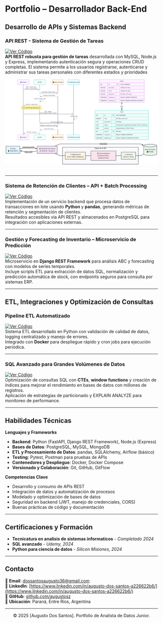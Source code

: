# Portfolio – Desarrollador Back-End

## Desarrollo de APIs y Sistemas Backend

### API REST - Sistema de Gestión de Tareas 
[![Ver Código](https://img.shields.io/badge/GitHub-Ver_Código-blue?logo=GitHub)](https://github.com/augustosz/taskManagment)  
**API REST robusta para gestión de tareas** desarrollada con MySQL, Node.js y Express, implementando autenticación segura y operaciones CRUD completas. El sistema permite a los usuarios registrarse, autenticarse y administrar sus tareas personales con diferentes estados y prioridades
<br>
<center><img src="./images/image.png"/></center>
<br>

---

### Sistema de Retención de Clientes – API + Batch Processing  
[![Ver Código](https://img.shields.io/badge/GitHub-Ver_Código-blue?logo=GitHub)](https://github.com/portfolio/customer-retention-api)  
Implementación de un servicio backend que procesa datos de transacciones en lote usando **Python** y **pandas**, generando métricas de retención y segmentación de clientes.  
Resultados accesibles vía API REST y almacenados en PostgreSQL para integración con aplicaciones externas.

---

### Gestión y Forecasting de Inventario – Microservicio de Predicción  
[![Ver Código](https://img.shields.io/badge/GitHub-Ver_Código-blue?logo=GitHub)](https://github.com/portfolio/inventory-forecasting-service)  
Microservicio en **Django REST Framework** para análisis ABC y forecasting con modelos de series temporales.  
Incluye scripts ETL para extracción de datos SQL, normalización y predicción automática de stock, con endpoints seguros para consulta por sistemas ERP.

---

## ETL, Integraciones y Optimización de Consultas

### Pipeline ETL Automatizado  
[![Ver Código](https://img.shields.io/badge/GitHub-Ver_Código-blue?logo=GitHub)](https://github.com/portfolio/etl-pipeline-python-sql)  
Sistema ETL desarrollado en Python con validación de calidad de datos, logging centralizado y manejo de errores.  
Integrado con **Docker** para despliegue rápido y cron jobs para ejecución periódica.

---

### SQL Avanzado para Grandes Volúmenes de Datos  
[![Ver Código](https://img.shields.io/badge/GitHub-Ver_Código-blue?logo=GitHub)](https://github.com/portfolio/sales-performance-sql)  
Optimización de consultas SQL con **CTEs**, **window functions** y creación de índices para mejorar el rendimiento en bases de datos con millones de registros.  
Aplicación de estrategias de particionado y EXPLAIN ANALYZE para monitoreo de performance.

---

## Habilidades Técnicas  

**Lenguajes y Frameworks**  
- **Backend**: Python (FastAPI, Django REST Framework), Node.js (Express)  
- **Bases de Datos**: PostgreSQL, MySQL, MongoDB  
- **ETL y Procesamiento de Datos**: pandas, SQLAlchemy, Airflow (básico)  
- **Testing**: Pytest, Postman para pruebas de APIs  
- **Contenedores y Despliegue**: Docker, Docker Compose  
- **Versionado y Colaboración**: Git, GitHub, GitFlow  

**Competencias Clave**  
- Desarrollo y consumo de APIs REST  
- Integración de datos y automatización de procesos  
- Modelado y optimización de bases de datos  
- Seguridad en backend (JWT, manejo de credenciales, CORS)  
- Buenas prácticas de código y documentación  

---
## Certificaciones y Formación

- **Tecnicatura en analisis de sistemas informaticos** - *Completado 2024*
- **SQL avanzado** - *Udemy, 2024*
- **Python para ciencia de datos** - *Silicon Misiones, 2024*

---
## Contacto

📧 **Email**: [dossantosaugusto36@gmail.com](mailto:mi.email@ejemplo.com)  
💼 **LinkedIn**: [https://www.linkedin.com/in/augusto-dos-santos-a226622b6/](https://www.linkedin.com/in/augusto-dos-santos-a226622b6/)  
🐙 **GitHub**: [github.com/augustosz](https://github.com/augustosz)  
📍 **Ubicación**: Paraná, Entre Ríos, Argentina

---
<center>© 2025 [Augusto Dos Santos]. Portfolio de Analista de Datos Junior.</center>